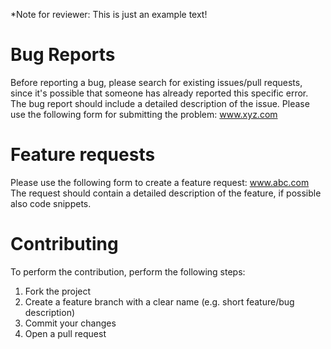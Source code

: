 <!--
SPDX-FileCopyrightText: 2024 Leonhard Blank <leonhardblank@outlook.de

SPDX-License-Identifier: HPND-MIT-disclaimer
-->
*Note for reviewer: This is just an example text!

# Bug Reports
Before reporting a bug, please search for existing issues/pull requests, since it's possible that someone has already reported this specific error. 
The bug report should include a detailed description of the issue. 
Please use the following form for submitting the problem: 
www.xyz.com

# Feature requests
Please use the following form to create a feature request: 
www.abc.com 
The request should contain a detailed description of the feature, if possible also code snippets. 

# Contributing
To perform the contribution, perform the following steps: 
1.  Fork the project
2.  Create a feature branch with a clear name (e.g. short feature/bug description)
3.  Commit your changes 
4.  Open a pull request